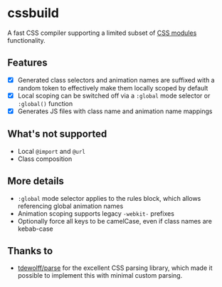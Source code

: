 # cssbuild

A fast CSS compiler supporting a limited subset of
[CSS modules](https://github.com/css-modules/css-modules) functionality.

## Features

- [x] Generated class selectors and animation names are suffixed with
      a random token to effectively make them locally scoped by default
- [x] Local scoping can be switched off via a `:global` mode selector or
      `:global()` function
- [x] Generates JS files with class name and animation name mappings

## What's not supported

- Local `@import` and `@url`
- Class composition

## More details

- `:global` mode selector applies to the rules block, which allows
  referencing global animation names
- Animation scoping supports legacy `-webkit-` prefixes
- Optionally force all keys to be camelCase, even if class names are
  kebab-case

## Thanks to

- [tdewolff/parse](https://github.com/tdewolff/parse) for the excellent
  CSS parsing library, which made it possible to implement this with
  minimal custom parsing.
